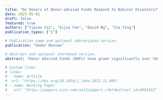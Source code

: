 ```yaml
---
title: "Do Donors of Donor-advised Funds Respond to Natural Disasters?"
date: 2025-05-01
draft: false
featured: true
authors: ["Yipiao Cai", "Sijia Fan", "David Ng", "Jie Ying"]
publication_types: ["1"]

# Publication name and optional abbreviated version.
publication: "Under Review"

# Abstract and optional shortened version.
abstract: "Donor Advised Funds (DAFs) have grown significantly over the past decade as a popular tool for charitable giving. Despite their popularity, concerns remain about their efficiency in meeting charitable goals, especially during times of increased need. These concerns stem from the government subsidizing the tax treatment of DAFs, which provides donors with favorable tax deductions. Using data from Form 990 e-filings, this study examines how DAFs respond to natural disasters, which typically encourage charitable donations. We find that contributions to DAFs rise significantly during years with frequent natural disasters compared to other nonprofits. However, DAFs do not proportionally increase their grant payouts following these events. This trend persists even when comparing DAFs to private foundations and focusing on local disasters.  Although total grants remain limited, DAF donors show increased engagement in reallocating funds to health- and food-related organizations and nonprofits with greater media coverage after disasters. This selective distribution pattern indicates that while DAF donors respond to disasters, they are hesitant to significantly increase total grant payouts, possibly due to factors like mental accounting."

# Custom links
# links:
# - name: Article
#  url: "https://doi.org/10.1016/j.jebo.2022.11.004"
# - name: Working Paper
#   url: "https://papers.ssrn.com/sol3/papers.cfm?abstract_id=3903412"
---
```

